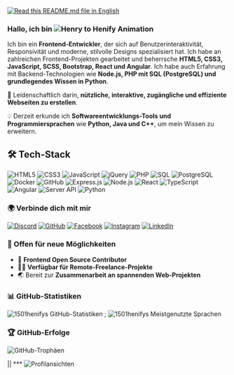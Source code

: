 [![Read this README.md file in English](https://img.shields.io/badge/🌍%20Lies%20auf%20Deutsch-🇩🇪-blue?style=for-the-badge)]()

### Hallo, ich bin ![Henry to Henify Animation](https://raw.githubusercontent.com/)

Ich bin ein **Frontend-Entwickler**, der sich auf Benutzerinteraktivität, Responsivität und moderne, stilvolle Designs spezialisiert hat. 
Ich habe an zahlreichen Frontend-Projekten gearbeitet und beherrsche **HTML5, CSS3, JavaScript, SCSS, Bootstrap, React und Angular**. 
Ich habe auch Erfahrung mit Backend-Technologien wie **Node.js, PHP mit SQL (PostgreSQL) und grundlegendes Wissen in Python**.

🚀 Leidenschaftlich darin, **nützliche, interaktive, zugängliche und effiziente Webseiten zu erstellen**.

💡 Derzeit erkunde ich **Softwareentwicklungs-Tools und Programmiersprachen** wie **Python, Java und C++**, um mein Wissen zu erweitern.

## 🛠️ Tech-Stack

![HTML5](https://img.shields.io/badge/HTML5-%23E34F26.svg?style=for-the-badge&logo=html5&logoColor=white)
![CSS3](https://img.shields.io/badge/CSS3-%231572B6.svg?style=for-the-badge&logo=css3&logoColor=white)
![JavaScript](https://img.shields.io/badge/JavaScript-%23F7DF1E.svg?style=for-the-badge&logo=javascript&logoColor=black)
![jQuery](https://img.shields.io/badge/jQuery-%230769AD.svg?style=for-the-badge&logo=jquery&logoColor=white)
![PHP](https://img.shields.io/badge/PHP-%23777BB4.svg?style=for-the-badge&logo=php&logoColor=white)
![SQL](https://img.shields.io/badge/SQL-%2300758F.svg?style=for-the-badge&logo=mysql&logoColor=white)
![PostgreSQL](https://img.shields.io/badge/PostgreSQL-%23336791.svg?style=for-the-badge&logo=postgresql&logoColor=white)
![Docker](https://img.shields.io/badge/Docker-%230db7ed.svg?style=for-the-badge&logo=docker&logoColor=white)
![GitHub](https://img.shields.io/badge/GitHub-%23181717.svg?style=for-the-badge&logo=github&logoColor=white)
![Express.js](https://img.shields.io/badge/Express.js-%23000000.svg?style=for-the-badge&logo=express&logoColor=white)
![Node.js](https://img.shields.io/badge/Node.js-%23339933.svg?style=for-the-badge&logo=nodedotjs&logoColor=white)
![React](https://img.shields.io/badge/React-%2361DAFB.svg?style=for-the-badge&logo=react&logoColor=black)
![TypeScript](https://img.shields.io/badge/TypeScript-%233178C6.svg?style=for-the-badge&logo=typescript&logoColor=white)
![Angular](https://img.shields.io/badge/Angular-%23DD0031.svg?style=for-the-badge&logo=angular&logoColor=white)
![Server API](https://img.shields.io/badge/API-%23000000.svg?style=for-the-badge&logo=fastapi&logoColor=white)
![Python](https://img.shields.io/badge/Python-%233776AB.svg?style=for-the-badge&logo=python&logoColor=white)

### 🌍 Verbinde dich mit mir

[![Discord](https://img.shields.io/badge/Discord-%237289DA.svg?style=for-the-badge&logo=discord&logoColor=white)](https://discord.com/users/1501henify)
[![GitHub](https://img.shields.io/badge/GitHub-%23181717.svg?style=for-the-badge&logo=github&logoColor=white)](https://github.com/1501henify)
[![Facebook](https://img.shields.io/badge/Facebook-%231877F2.svg?style=for-the-badge&logo=facebook&logoColor=white)](https://m.facebook.com/61561203893651/)
[![Instagram](https://img.shields.io/badge/Instagram-%23E4405F.svg?style=for-the-badge&logo=instagram&logoColor=white)](https://www.instagram.com/henify_.5/)
[![LinkedIn](https://img.shields.io/badge/LinkedIn-%230077B5.svg?style=for-the-badge&logo=linkedin&logoColor=white)](https://www.linkedin.com/in/henry-okeke-0465b9350?trk=contact-info)

### 💼 Offen für neue Möglichkeiten
- 🎨 **Frontend Open Source Contributor** 
- ✌🏾 **Verfügbar für Remote-Freelance-Projekte** 
- 🌏 Bereit zur **Zusammenarbeit an spannenden Web-Projekten** 

### 📊 GitHub-Statistiken

![1501henifys GitHub-Statistiken](https://github-readme-stats.vercel.app/api?username=1501henify&show_icons=true&theme=radical) ;
![1501henifys Meistgenutzte Sprachen](https://github-readme-stats.vercel.app/api/top-langs/?username=1501henify&layout=compact&theme=radical)

### 🏆 GitHub-Erfolge

![GitHub-Trophäen](https://github-profile-trophy.vercel.app/?username=1501henify&theme=radical&no-frame=false&no-bg=false&margin-w=5)

|| *** ![Profilansichten](https://komarev.com/ghpvc/?username=1501henify&color=blueviolet)
